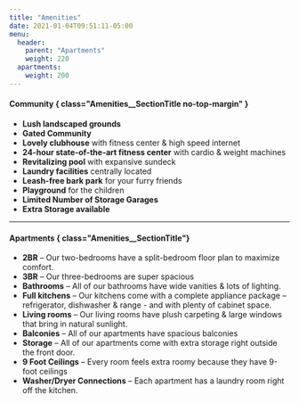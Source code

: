 ```yaml
---
title: "Amenities"
date: 2021-01-04T09:51:11-05:00
menu:
  header:
    parent: "Apartments"
    weight: 220
  apartments:
    weight: 200
---
```


#### Community { class="Amenities__SectionTitle no-top-margin" }
- **Lush landscaped grounds**
- **Gated Community**
- **Lovely clubhouse** with fitness center & high speed internet
- **24-hour state-of-the-art fitness center** with cardio & weight machines
- **Revitalizing pool** with expansive sundeck
- **Laundry facilities** centrally located
- **Leash-free bark park** for your furry friends
- **Playground** for the children
- **Limited Number of Storage Garages**
- **Extra Storage available**

***

#### Apartments { class="Amenities__SectionTitle"}
- **2BR** – Our two-bedrooms have a split-bedroom floor plan to maximize comfort.
- **3BR** – Our three-bedrooms are super spacious
- **Bathrooms** – All of our bathrooms have wide vanities & lots of lighting.
- **Full kitchens** – Our kitchens come with a complete appliance package –refrigerator, dishwasher & range - and with plenty of cabinet space.
- **Living rooms** – Our living rooms have plush carpeting & large windows that bring in natural sunlight.
- **Balconies** – All of our apartments have spacious balconies
- **Storage** – All of our apartments come with extra storage right outside the front door.
- **9 Foot Ceilings** – Every room feels extra roomy because they have 9-foot ceilings
- **Washer/Dryer Connections** – Each apartment has a laundry room right off the kitchen.
